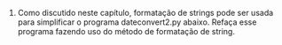 1.	Como discutido neste capítulo, formatação de strings pode ser usada para simplificar o programa dateconvert2.py abaixo. Refaça esse programa fazendo uso do método de formatação de string.